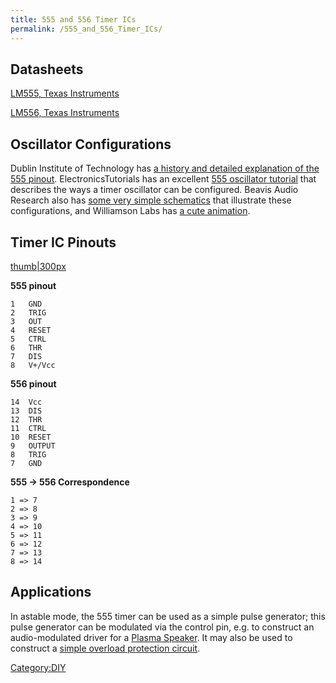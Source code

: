 ```yaml
---
title: 555 and 556 Timer ICs
permalink: /555_and_556_Timer_ICs/
---
```


Datasheets
----------

[LM555, Texas Instruments](http://www.ti.com/lit/ds/symlink/lm555.pdf)

[LM556, Texas Instruments](http://www.ti.com/lit/ds/symlink/lm556.pdf)

Oscillator Configurations
-------------------------

Dublin Institute of Technology has [a history and detailed explanation of the 555 pinout](http://www.electronics.dit.ie/staff/mtully/555%20folder/555%20timer.htm). ElectronicsTutorials has an excellent [555 oscillator tutorial](http://www.electronics-tutorials.ws/waveforms/555_oscillator.html) that describes the ways a timer oscillator can be configured. Beavis Audio Research also has [some very simple schematics](http://www.beavisaudio.com/library/555/555.htm) that illustrate these configurations, and Williamson Labs has [a cute animation](http://www.williamson-labs.com/480_555.htm).

Timer IC Pinouts
----------------

[thumb|300px](/File:555-556_pinout.png "wikilink")

**555 pinout**

    1   GND
    2   TRIG
    3   OUT
    4   RESET
    5   CTRL
    6   THR
    7   DIS
    8   V+/Vcc

**556 pinout**

    14  Vcc
    13  DIS
    12  THR
    11  CTRL
    10  RESET
    9   OUTPUT
    8   TRIG
    7   GND

**555 → 556 Correspondence**

    1 => 7
    2 => 8
    3 => 9
    4 => 10
    5 => 11
    6 => 12
    7 => 13
    8 => 14

Applications
------------

In astable mode, the 555 timer can be used as a simple pulse generator; this pulse generator can be modulated via the control pin, e.g. to construct an audio-modulated driver for a [Plasma Speaker](/Plasma_Speaker "wikilink"). It may also be used to construct a [simple overload protection circuit](http://creation-electronics.blogspot.com/2011/01/overload-protection-circuit-using-555.html).

[Category:DIY](/Category:DIY "wikilink")